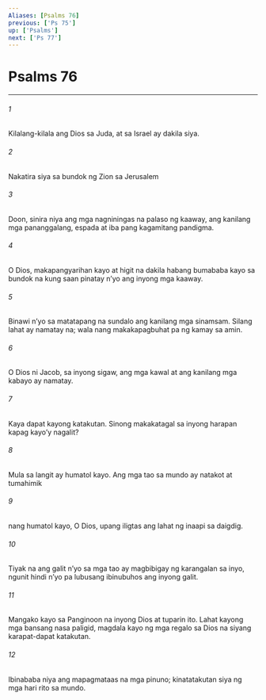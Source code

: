 ```yaml
---
Aliases: [Psalms 76]
previous: ['Ps 75']
up: ['Psalms']
next: ['Ps 77']
---
```

# Psalms 76

***






















###### 1 










Kilalang-kilala ang Dios sa Juda, at sa Israel ay dakila siya. 





















###### 2 










Nakatira siya sa bundok ng Zion sa Jerusalem 





















###### 3 










Doon, sinira niya ang mga nagniningas na palaso ng kaaway, ang kanilang mga pananggalang, espada at iba pang kagamitang pandigma. 





















###### 4 










O Dios, makapangyarihan kayo at higit na dakila habang bumababa kayo sa bundok na kung saan pinatay nʼyo ang inyong mga kaaway. 





















###### 5 










Binawi nʼyo sa matatapang na sundalo ang kanilang mga sinamsam. Silang lahat ay namatay na; wala nang makakapagbuhat pa ng kamay sa amin. 





















###### 6 










O Dios ni Jacob, sa inyong sigaw, ang mga kawal at ang kanilang mga kabayo ay namatay. 





















###### 7 










Kaya dapat kayong katakutan. Sinong makakatagal sa inyong harapan kapag kayoʼy nagalit? 





















###### 8 










Mula sa langit ay humatol kayo. Ang mga tao sa mundo ay natakot at tumahimik 





















###### 9 










nang humatol kayo, O Dios, upang iligtas ang lahat ng inaapi sa daigdig. 





















###### 10 










Tiyak na ang galit nʼyo sa mga tao ay magbibigay ng karangalan sa inyo, ngunit hindi nʼyo pa lubusang ibinubuhos ang inyong galit. 





















###### 11 










Mangako kayo sa Panginoon na inyong Dios at tuparin ito. Lahat kayong mga bansang nasa paligid, magdala kayo ng mga regalo sa Dios na siyang karapat-dapat katakutan. 





















###### 12 










Ibinababa niya ang mapagmataas na mga pinuno; kinatatakutan siya ng mga hari rito sa mundo.
